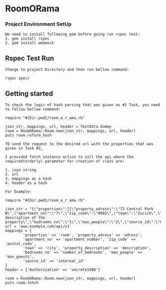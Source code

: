 RoomORama
=========

### Project Environment SetUp
    We need to install following gem before going run rspec test:
    1. gem install rspec
    2. gem install webmock

## Rspec Test Run
    Change to project Directory and then run bellow command:

    rspec spec/

## Getting started
    To check the logic of hash parsing that was given as #1 Task, you need to follow bellow command:

    require "#{Dir.pwd}/room_o_r_ama.rb"

    json_str, mappings, url, header = TestData.dummy
    room = RoomORama::Room.new(json_str, mappings, url, header)
    puts room.reform_hash

    TO send the request to the desired url with the properties that was given in Task #2,

    I provided fetch instance action to call the api where the required(orderly) parameter for creation of class are:

    1. json string
    2. url
    3. mappings as a hash
    4. header as a hash

    For Example:

    require "#{Dir.pwd}/room_o_r_ama.rb"

    json_str = "{\"properties\":[{\"property_adress\":\"72 Central Park W\",\"apartment_no\":\"7\",\"zip_code\":\"8002\",\"town\":\"Zurich\",\"country\":\"Swiss\",\"property_description\":\"fake description of the property\",\"bedrooms_no\":\"1\",\"max_people\":\"2\",\"source_id\":\"68123\"}]}"
    url = 'www.example.com/api/v1'
    mappings = {
            'properties' => 'room', 'property_adress' => 'adress',
            'apartment_no' => 'apartment_number', 'zip_code' => 'postal_code',
            'town' => 'city', 'property_description' => 'description',
            'bedrooms_no' => 'number_of_bedrooms', 'max_people' => 'max_guests',
            'source_id' => 'internal_id'
    }
    header = {'Authorization' => 'secrete1988'}

    room = RoomORama::Room.new(json_str, mappings, url, header)
    puts room.fetch